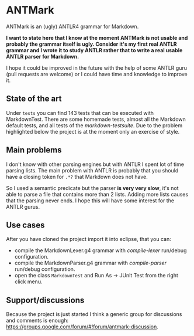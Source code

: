 ANTMark
=======

ANTMark is an (ugly) ANTLR4 grammar for Markdown.

**I want to state here that I know at the moment ANTMark is not usable and probably the grammar itself is ugly.
Consider it's my first real ANTLR grammar and I wrote it to study ANTLR rather that to write a real usable ANTLR parser for Markdown.**

I hope it could be improved in the future with the help of some ANTLR guru (pull requests are welcome) or I could have
time and knowledge to improve it.

State of the art
----------------

Under `tests` you can find 143 tests that can be executed with MarkdownTest.
There are some homemade tests, almost all the Markdown default tests, and all tests of the *markdown-testsuite*.
Due to the problem highlighted below the project is at the moment only an exercise of style.

Main problems
-------------

I don't know with other parsing engines but with ANTLR I spent lot of time parsing lists. The main problem
with ANTLR is probably that you should have a closing token for ``.*?`` that Markdown does not have.

So I used a semantic predicate but the parser **is very very slow**, it's not able to parse a file that contains
more than 2 lists. Adding more lists causes that the parsing never ends. I hope this will have some interest
for the ANTLR gurus.

Use cases
---------

After you have cloned the project import it into eclipse, that you can:

  * compile the MarkdownLexer.g4 grammar with *compile-lexer* run/debug configuration.
  * compile the MarkdownParser.g4 grammar with *compile-parser* run/debug configuration.
  * open the class ``MarkdownTest`` and Run As -> JUnit Test from the right click menu.

Support/discussions
-------------------

Because the project is just started I think a generic group for discussions and comments is enough: <https://groups.google.com/forum/#!forum/antmark-discussion>.

